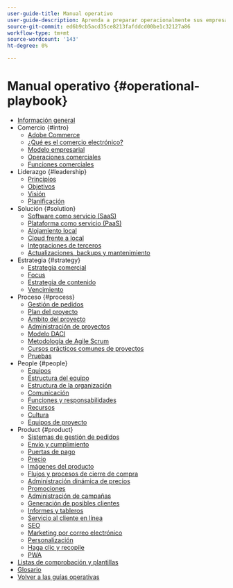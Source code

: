 ```yaml
---
user-guide-title: Manual operativo
user-guide-description: Aprenda a preparar operacionalmente sus empresas para ejecutar un sitio de comercio electrónico exitoso.
source-git-commit: ed6b9cb5acd35ce8213fafddcd00be1c32127a86
workflow-type: tm+mt
source-wordcount: '143'
ht-degree: 0%

---
```



# Manual operativo {#operational-playbook}

- [Información general](overview.md)
- Comercio {#intro}
   - [Adobe Commerce](intro/commerce.md)
   - [¿Qué es el comercio electrónico?](intro/ecommerce.md)
   - [Modelo empresarial](intro/business-model.md)
   - [Operaciones comerciales](intro/operations.md)
   - [Funciones comerciales](intro/features.md)
- Liderazgo {#leadership}
   - [Principios](leadership/principles.md)
   - [Objetivos](leadership/goals.md)
   - [Visión](leadership/vision.md)
   - [Planificación](leadership/planning.md)
- Solución {#solution}
   - [Software como servicio (SaaS)](solution/software-service.md)
   - [Plataforma como servicio (PaaS)](solution/platform-service.md)
   - [Alojamiento local](solution/on-premises.md)
   - [Cloud frente a local](solution/hosting-comparison.md)
   - [Integraciones de terceros](solution/integrations.md)
   - [Actualizaciones, backups y mantenimiento](solution/maintenance.md)
- Estrategia {#strategy}
   - [Estrategia comercial](strategy/commerce.md)
   - [Focus](strategy/focus.md)
   - [Estrategia de contenido](strategy/content.md)
   - [Vencimiento](strategy/maturity.md)
- Proceso {#process}
   - [Gestión de pedidos](process/order-management.md)
   - [Plan del proyecto](process/project-plan.md)
   - [Ámbito del proyecto](process/project-scope.md)
   - [Administración de proyectos](process/project-management.md)
   - [Modelo DACI](process/project-management-framework.md)
   - [Metodología de Agile Scrum](process/agile-scrum.md)
   - [Cursos prácticos comunes de proyectos](process/project-workshops.md)
   - [Pruebas](process/testing.md)
- People {#people}
   - [Equipos](people/teams.md)
   - [Estructura del equipo](people/team-structure.md)
   - [Estructura de la organización](people/organizational-structure.md)
   - [Comunicación](people/communication.md)
   - [Funciones y responsabilidades](people/roles-responsibilities.md)
   - [Recursos](people/resources.md)
   - [Cultura](people/culture.md)
   - [Equipos de proyecto](people/project-teams.md)
- Product {#product}
   - [Sistemas de gestión de pedidos](product/order-management-systems.md)
   - [Envío y cumplimiento](product/shipping-fulfillment.md)
   - [Puertas de pago](product/payment-gateways.md)
   - [Precio](product/pricing.md)
   - [Imágenes del producto](product/images.md)
   - [Flujos y procesos de cierre de compra](product/checkout.md)
   - [Administración dinámica de precios](product/dynamic-pricing.md)
   - [Promociones](product/promotions.md)
   - [Administración de campañas](product/campaign-management.md)
   - [Generación de posibles clientes](product/lead-generation.md)
   - [Informes y tableros](product/reporting.md)
   - [Servicio al cliente en línea](product/customer-service.md)
   - [SEO](product/search-engine-optimization.md)
   - [Marketing por correo electrónico](product/marketing.md)
   - [Personalización](product/personalization.md)
   - [Haga clic y recopile](product/click-collect.md)
   - [PWA](product/progressive-web-app.md)
- [Listas de comprobación y plantillas](checklists-templates/home.md)
- [Glosario](glossary.md)
- [Volver a las guías operativas](https://experienceleague.adobe.com/docs/commerce-operations/operational-guides/home.html)
